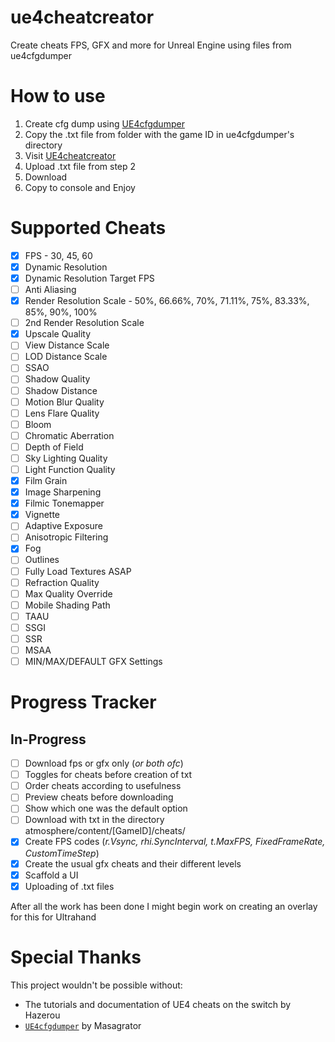 # ue4cheatcreator
Create cheats FPS, GFX and more for Unreal Engine using files from ue4cfgdumper

# How to use 
1. Create cfg dump using [UE4cfgdumper](https://github.com/masagrator/UE4cfgdumper)
2. Copy the .txt file from folder with the game ID in ue4cfgdumper's directory 
3. Visit [UE4cheatcreator](https://ue4cheatcreator.vercel.app)
4. Upload .txt file from step 2 
5. Download
6. Copy to console and Enjoy 

# Supported Cheats
- [x] FPS - 30, 45, 60
- [x] Dynamic Resolution 
- [x] Dynamic Resolution Target FPS
- [ ] Anti Aliasing 
- [x] Render Resolution Scale - 50%, 66.66%, 70%, 71.11%, 75%, 83.33%, 85%, 90%, 100%
- [ ] 2nd Render Resolution Scale
- [x] Upscale Quality 
- [ ] View Distance Scale 
- [ ] LOD Distance Scale 
- [ ] SSAO 
- [ ] Shadow Quality 
- [ ] Shadow Distance
- [ ] Motion Blur Quality 
- [ ] Lens Flare Quality 
- [ ] Bloom
- [ ] Chromatic Aberration 
- [ ] Depth of Field 
- [ ] Sky Lighting Quality 
- [ ] Light Function Quality 
- [x] Film Grain 
- [x] Image Sharpening 
- [x] Filmic Tonemapper
- [x] Vignette 
- [ ] Adaptive Exposure
- [ ] Anisotropic Filtering 
- [x] Fog 
- [ ] Outlines 
- [ ] Fully Load Textures ASAP
- [ ] Refraction Quality 
- [ ] Max Quality Override 
- [ ] Mobile Shading Path 
- [ ] TAAU
- [ ] SSGI
- [ ] SSR
- [ ] MSAA
- [ ] MIN/MAX/DEFAULT GFX Settings

# Progress Tracker
## In-Progress 
- [ ]  Download fps or gfx only (_or both ofc_)
- [ ]  Toggles for cheats before creation of txt
- [ ]  Order cheats according to usefulness
- [ ]  Preview cheats before downloading
- [ ]  Show which one was the default option
- [ ]  Download with txt in the directory atmosphere/content/[GameID]/cheats/
- [x] Create FPS codes (_r.Vsync, rhi.SyncInterval, t.MaxFPS, FixedFrameRate, CustomTimeStep_)
- [x] Create the usual gfx cheats and their different levels
- [x] Scaffold a UI
- [x] Uploading of .txt files

After all the work has been done I might begin work on creating an overlay for this for Ultrahand 

# Special Thanks
This project wouldn't be possible without:
- The tutorials and documentation of UE4 cheats on the switch by Hazerou 
- [`UE4cfgdumper`](https://github.com/masagrator/UE4cfgdumper) by Masagrator 